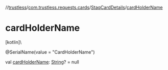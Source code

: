 //[trustless](../../../index.md)/[com.trustless.requests.cards](../index.md)/[StaqCardDetails](index.md)/[cardHolderName](card-holder-name.md)

# cardHolderName

[kotlin]\

@SerialName(value = &quot;CardHolderName&quot;)

val [cardHolderName](card-holder-name.md): [String](https://kotlinlang.org/api/latest/jvm/stdlib/kotlin/-string/index.html)? = null
